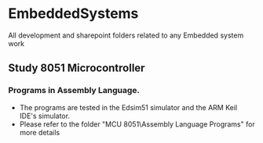 # EmbeddedSystems
 All development and sharepoint folders related to any Embedded system work
 
 ## Study 8051 Microcontroller
 ### Programs in Assembly Language. 
 * The programs are tested in the Edsim51 simulator and the ARM Keil IDE's simulator.
 * Please refer to the folder "MCU 8051\Assembly Language Programs" for more details
